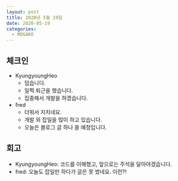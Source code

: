 ```yaml
---
layout: post
title: 2020년 5월 19일
date: 2020-05-19
categories:
  - MOGAKO
---
```


## 체크인

- KyungyoungHeo
  - 덥습니다.
  - 일찍 퇴근을 했습니다.
  - 집중해서 개발을 하겠습니다.
- fred
  - 더워서 지치네요.
  - 개발 외 잡일을 많이 하고 있습니다.
  - 오늘은 블로그 글 하나 쓸 예정입니다.

## 회고

- KyungyoungHeo: 코드를 이해했고, 앞으로는 주석을 달아야겠습니다.
- fred: 오늘도 잡일만 하다가 글은 못 썼네요. 이런?!
